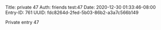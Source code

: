Title: private 47
Auth: friends test:47
Date: 2020-12-30 01:33:46-08:00
Entry-ID: 761
UUID: fdc8264d-2fed-5b03-86b2-a3a7c566b149

Private entry 47